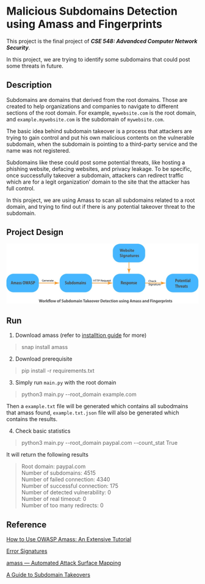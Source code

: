 # Malicious Subdomains Detection using Amass and Fingerprints
This project is the final project of ***CSE 548: Advandced Computer Network Security***.

In this project, we are trying to identify some subdomains that could post some threats in future.

## Description
Subdomains are domains that derived from the root domains. Those are created to help organizations and companies to navigate to different sections of the root domain. For example, `mywebsite.com` is the root domain, and `example.mywebsite.com` is the subdomain of `mywebsite.com`. 

The basic idea behind subdomain takeover is a process that attackers are trying to gain control and put his own malicious contents on the vulnerable subdomain, when the subdomain is pointing to a third-party service and the name was not registered.

Subdomains like these could post some potential threats, like hosting a phishing website, defacing websites, and privacy leakage. To be specific, once successfully takeover a subdomain, attackers can redirect traffic which are for a legit organization’ domain to the site that the attacker has full control. 

In this project, we are using Amass to scan all subdomains related to a root domain, and trying to find out if there is any potential takeover threat to the subdomain.


## Project Design
![workflow](workflow.jpeg)

## Run
1. Download amass (refer to [installtion guide](https://github.com/OWASP/Amass/blob/master/doc/install.md) for more)
> snap install amass

2. Download prerequisite
> pip install -r requirements.txt

3. Simply run `main.py` with the root domain
> python3 main.py --root_domain example.com  

Then a `example.txt` file will be generated which contains all subodmains that amass found, `example.txt.json` file will also be generated which contains the results.

4. Check basic statistics
> python3 main.py --root_domain paypal.com --count_stat True

It will return the following results  
> Root domain: paypal.com  
> Number of subdomains: 4515  
> Number of failed connection: 4340  
> Number of successful connection: 175  
> Number of detected vulnerability: 0  
> Number of real timeout: 0  
> Number of too many redirects: 0  
 
## Reference
[How to Use OWASP Amass: An Extensive Tutorial](https://www.dionach.com/en-us/blog/how-to-use-owasp-amass-an-extensive-tutorial/)

[Error Signatures](https://github.com/ArifulProtik/sub-domain-takeover/blob/master/subdomain.py#L7:#L61)

[amass — Automated Attack Surface Mapping](https://danielmiessler.com/study/amass/)

[A Guide to Subdomain Takeovers](https://www.hackerone.com/application-security/guide-subdomain-takeovers)